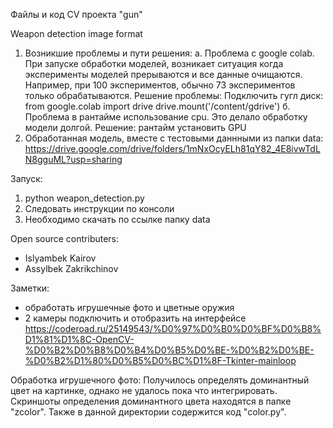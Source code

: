 Файлы и код CV проекта "gun"

Weapon detection image format

1. Возникшие проблемы и пути решения:
а. Проблема с google colab. При запуске обработки моделей, возникает ситуация когда эксперименты моделей прерываются и все данные очищаются.
Например, при 100 экспериментов, обычно 73 экспериментов только обрабатываются. Решение проблемы: Подключить гугл диск:
    from google.colab import drive
    drive.mount('/content/gdrive')
б. Проблема в рантайме использование cpu. Это делало обработку модели долгой. Решение: рантайм установить GPU
2. Обработанная модель, вместе с тестовыми даннными из папки data: https://drive.google.com/drive/folders/1mNxOcyELh81qY82_4E8ivwTdLN8gguML?usp=sharing

Запуск:
1. python weapon_detection.py
2. Следовать инструкции по консоли
3. Необходимо скачать по ссылке папку data

Open source contributers:
- Islyambek Kairov
- Assylbek Zakrikchinov


Заметки:
- обработать игрушечные фото и цветные оружия
- 2 камеры подключить и отобразить на интерфейсе 
https://coderoad.ru/25149543/%D0%97%D0%B0%D0%BF%D0%B8%D1%81%D1%8C-OpenCV-%D0%B2%D0%B8%D0%B4%D0%B5%D0%BE-%D0%B2%D0%BE-%D0%B2%D1%80%D0%B5%D0%BC%D1%8F-Tkinter-mainloop

Обработка игрушечного фото: Получилось определять доминантный цвет на картинке, однако не удалось пока что интегрировать. Скриншоты определения доминантного цвета находятся в папке "zcolor". Также в данной директории содержится код "color.py".